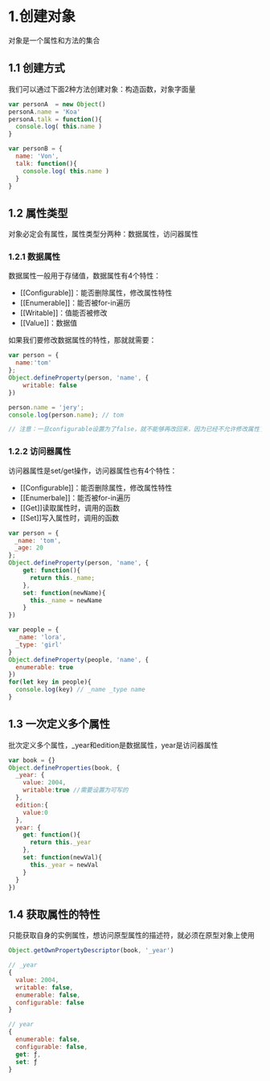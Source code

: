 # 1.创建对象
对象是一个属性和方法的集合



## 1.1 创建方式
我们可以通过下面2种方法创建对象：构造函数，对象字面量
```js
var personA  = new Object()
personA.name = 'Koa' 
personA.talk = function(){
  console.log( this.name )
}

var personB = {
  name: 'Von',
  talk: function(){
    console.log( this.name )
  }
}
```





## 1.2 属性类型
对象必定会有属性，属性类型分两种：数据属性，访问器属性




### 1.2.1 数据属性
数据属性一般用于存储值，数据属性有4个特性：
- [[Configurable]]：能否删除属性，修改属性特性
- [[Enumerable]]：能否被for-in遍历
- [[Writable]]：值能否被修改
- [[Value]]：数据值

如果我们要修改数据属性的特性，那就就需要：

```js
var person = {
  name:'tom'
};
Object.defineProperty(person, 'name', {
    writable: false
})

person.name = 'jery';
console.log(person.name); // tom

// 注意：一旦configurable设置为了false，就不能够再改回来，因为已经不允许修改属性了
```



### 1.2.2 访问器属性
访问器属性是set/get操作，访问器属性也有4个特性：
- [[Configurable]]：能否删除属性，修改属性特性
- [[Enumerbale]]：能否被for-in遍历
- [[Get]]读取属性时，调用的函数
- [[Set]]写入属性时，调用的函数
```js
var person = {
　_name: 'tom',
　_age: 20
};
Object.defineProperty(person, 'name', {
    get: function(){
      return this._name;
    },
    set: function(newName){
      this._name = newName
    }
})

var people = {
  _name: 'lora',
  _type: 'girl'
}
Object.defineProperty(people, 'name', {
  enumerable: true
})
for(let key in people){
  console.log(key) // _name _type name
}
```

## 1.3 一次定义多个属性
批次定义多个属性，_year和edition是数据属性，year是访问器属性
```js
var book = {}
Object.defineProperties(book, {
  _year: {
    value: 2004,
    writable:true //需要设置为可写的
  },
  edition:{
    value:0
  },
  year: {
    get: function(){
      return this._year
    },
    set: function(newVal){
      this._year = newVal
    }
  }
})
```


## 1.4 获取属性的特性
只能获取自身的实例属性，想访问原型属性的描述符，就必须在原型对象上使用
```js
Object.getOwnPropertyDescriptor(book, '_year')

// _year
{
  value: 2004,
  writable: false, 
  enumerable: false,
  configurable: false
}

// year
{
  enumerable: false, 
  configurable: false, 
  get: ƒ, 
  set: ƒ
}
```

